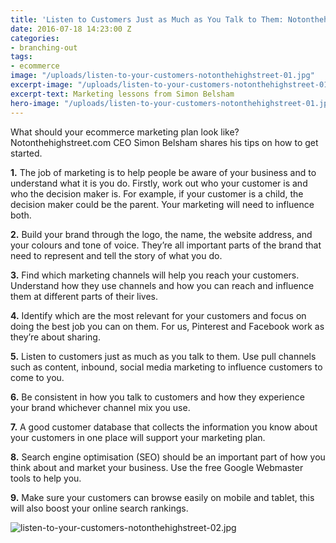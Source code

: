 ```yaml
---
title: 'Listen to Customers Just as Much as You Talk to Them: Notonthehighstreet.com'
date: 2016-07-18 14:23:00 Z
categories:
- branching-out
tags:
- ecommerce
image: "/uploads/listen-to-your-customers-notonthehighstreet-01.jpg"
excerpt-image: "/uploads/listen-to-your-customers-notonthehighstreet-01.jpg"
excerpt-text: Marketing lessons from Simon Belsham
hero-image: "/uploads/listen-to-your-customers-notonthehighstreet-01.jpg"
---
```


What should your ecommerce marketing plan look like? Notonthehighstreet.com CEO Simon Belsham shares his tips on how to get started. 

**1.** The job of marketing is to help people be aware of your business and to understand what it is you do. Firstly, work out who your customer is and who the decision maker is. For example, if your customer is a child, the decision maker could be the parent. Your marketing will need to influence both.

**2.** Build your brand through the logo, the name, the website address, and your colours and tone of voice. They’re all important parts of the brand that need to represent and tell the story of what you do.

**3.** Find which marketing channels will help you reach your customers. Understand how they use channels and how you can reach and influence them at different parts of their lives.

**4.** Identify which are the most relevant for your customers and focus on doing the best job you can on them.  For us, Pinterest and Facebook work as they’re about sharing.

**5.** Listen to customers just as much as you talk to them. Use pull channels such as content, inbound, social media marketing to influence customers to come to you.

**6.** Be consistent in how you talk to customers and how they experience your brand whichever channel mix you use.

**7.** A good customer database that collects the information you know about your customers in one place will support your marketing plan.

**8.** Search engine optimisation (SEO) should be an important part of how you think about and market your business. Use the free Google Webmaster tools to help you.

**9.** Make sure your customers can browse easily on mobile and tablet, this will also boost your online search rankings.

![listen-to-your-customers-notonthehighstreet-02.jpg](/uploads/listen-to-your-customers-notonthehighstreet-02.jpg)

 